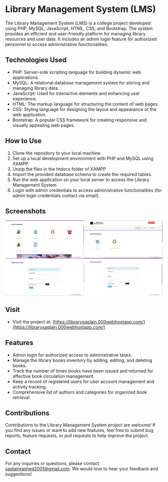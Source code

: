 # Library Management System (LMS)

The Library Management System (LMS) is a college project developed using PHP, MySQL, JavaScript, HTML, CSS, and Bootstrap. The system provides an efficient and user-friendly platform for managing library resources and user data. It includes an admin login feature for authorized personnel to access administrative functionalities.

## Technologies Used

- PHP: Server-side scripting language for building dynamic web applications.
- MySQL: A relational database management system for storing and managing library data.
- JavaScript: Used for interactive elements and enhancing user experience.
- HTML: The markup language for structuring the content of web pages.
- CSS: Styling language for designing the layout and appearance of the web application.
- Bootstrap: A popular CSS framework for creating responsive and visually appealing web pages.

## How to Use

1. Clone the repository to your local machine.
2. Set up a local development environment with PHP and MySQL using XAMPP.
3. Unzip the files in the htdocs folder of XAMPP
4. Import the provided database schema to create the required tables.
5. Run the web application on your local server to access the Library Management System.
6. Login with admin credentials to access administrative functionalities (for admin login credentials contact via email).

## Screenshots

![Library Management System](Library%20Management%20System.png)

## Visit

- Visit the project at: [https://librarysaqlain.000webhostapp.com/](https://librarysaqlain.000webhostapp.com/)

## Features

- Admin login for authorized access to administrative tasks.
- Manage the library books inventory by adding, editing, and deleting books.
- Track the number of times books have been issued and returned for effective book circulation management.
- Keep a record of registered users for user account management and activity tracking.
- Comprehensive list of authors and categories for organized book retrieval.

## Contributions

Contributions to the Library Management System project are welcome! If you find any issues or want to add new features, feel free to submit bug reports, feature requests, or pull requests to help improve the project.

## Contact

For any inquiries or questions, please contact [saqlainrashed2001@gmail.com](mailto:your-email-address). We would love to hear your feedback and suggestions!

